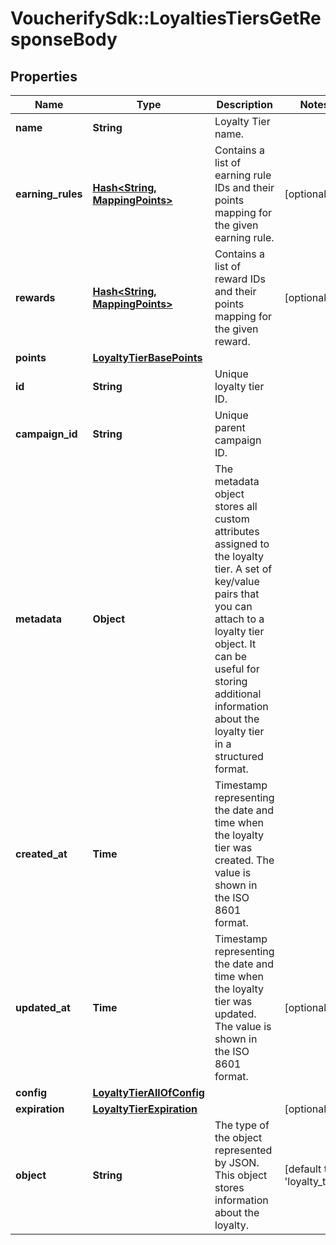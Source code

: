 # VoucherifySdk::LoyaltiesTiersGetResponseBody

## Properties

| Name | Type | Description | Notes |
| ---- | ---- | ----------- | ----- |
| **name** | **String** | Loyalty Tier name. |  |
| **earning_rules** | [**Hash&lt;String, MappingPoints&gt;**](MappingPoints.md) | Contains a list of earning rule IDs and their points mapping for the given earning rule. | [optional] |
| **rewards** | [**Hash&lt;String, MappingPoints&gt;**](MappingPoints.md) | Contains a list of reward IDs and their points mapping for the given reward. | [optional] |
| **points** | [**LoyaltyTierBasePoints**](LoyaltyTierBasePoints.md) |  |  |
| **id** | **String** | Unique loyalty tier ID. |  |
| **campaign_id** | **String** | Unique parent campaign ID. |  |
| **metadata** | **Object** | The metadata object stores all custom attributes assigned to the loyalty tier. A set of key/value pairs that you can attach to a loyalty tier object. It can be useful for storing additional information about the loyalty tier in a structured format. |  |
| **created_at** | **Time** | Timestamp representing the date and time when the loyalty tier was created. The value is shown in the ISO 8601 format. |  |
| **updated_at** | **Time** | Timestamp representing the date and time when the loyalty tier was updated. The value is shown in the ISO 8601 format. | [optional] |
| **config** | [**LoyaltyTierAllOfConfig**](LoyaltyTierAllOfConfig.md) |  |  |
| **expiration** | [**LoyaltyTierExpiration**](LoyaltyTierExpiration.md) |  | [optional] |
| **object** | **String** | The type of the object represented by JSON. This object stores information about the loyalty. | [default to &#39;loyalty_tier&#39;] |

